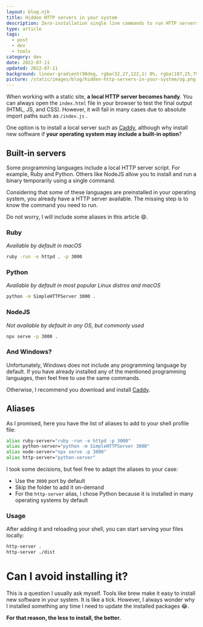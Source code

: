 ```yaml
---
layout: blog.njk
title: Hidden HTTP servers in your system
description: Zero-installation single line commands to run HTTP servers in Linux and macOS. Start serving your files without installing new software
type: article
tags:
  - post
  - dev
  - tools
category: dev
date: 2022-07-11
updated: 2022-07-11
background: linear-gradient(90deg, rgba(32,27,122,1) 0%, rgba(187,25,79,1) 28%, rgba(226,64,138,1) 43%, rgba(0,212,255,1) 100%);
picture: /static/images/blog/hidden-http-servers-in-your-system/og.png
---
```


When working with a static site, **a local HTTP server becomes handy**. You can always open the `index.html` file in your browser to test the final output (HTML, JS, and CSS). However, it will fail in many cases due to absolute import paths such as `/index.js` . 

One option is to install a local server such as [Caddy](https://caddyserver.com/), although why install new software if **your operating system may include a built-in option**?

## Built-in servers

Some programming languages include a local HTTP server script. For example, Ruby and Python. Others like NodeJS allow you to install and run a binary temporarily using a single command. 

Considering that some of these languages are preinstalled in your operating system, you already have a HTTP server available. The missing step is to know the command you need to run.

Do not worry, I will include some aliases in this article 😄.

### Ruby

*Available by default in macOS*

```bash
ruby -run -e httpd . -p 3000
```

### Python

*Available by default in most popular Linux distros and macOS*

```bash
python -m SimpleHTTPServer 3000 .
```

### NodeJS

*Not available by default in any OS, but commonly used*

```bash
npx serve -p 3000 .
```

### And Windows?

Unfortunately, Windows does not include any programming language by default. If you have already installed any of the mentioned programming languages, then feel free to use the same commands.

Otherwise, I recommend you download and install [Caddy](https://caddyserver.com/download).

## Aliases

As I promised, here you have the list of aliases to add to your shell profile file:

```bash
alias ruby-server="ruby -run -e httpd -p 3000"
alias python-server="python -m SimpleHTTPServer 3000"
alias node-server="npx serve -p 3000"
alias http-server="python-server"
```

I took some decisions, but feel free to adapt the aliases to your case:

- Use the `3000` port by default
- Skip the folder to add it on-demand
- For the `http-server` alias, I chose Python because it is installed in many operating systems by default

### Usage

After adding it and reloading your shell, you can start serving your files locally:

```bash
http-server .
http-server ./dist
```

# Can I avoid installing it?

This is a question I usually ask myself. Tools like brew make it easy to install new software in your system. It is like a tick. However, I always wonder why I installed something any time I need to update the installed packages 😂.

**For that reason, the less to install, the better.**
